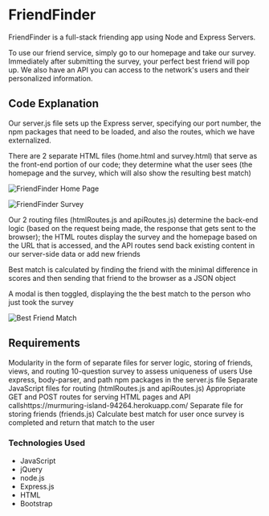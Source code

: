 # FriendFinder

FriendFinder is a full-stack friending app using Node and Express Servers.

To use our friend service, simply go to our homepage and take our survey. Immediately after submitting the survey, your perfect best friend will pop up. We also have an API you can access to the network's users and their personalized information.

## Code Explanation
Our server.js file sets up the Express server, specifying our port number, the npm packages that need to be loaded, and also the routes, which we have externalized.

There are 2 separate HTML files (home.html and survey.html) that serve as the front-end portion of our code; they determine what the user sees (the homepage and the survey, which will also show the resulting best match)

![FriendFinder Home Page](screenshots/home.jpg)

![FriendFinder Survey](screenshots/survey.jpg)

Our 2 routing files (htmlRoutes.js and apiRoutes.js) determine the back-end logic (based on the request being made, the response that gets sent to the browser); the HTML routes display the survey and the homepage based on the URL that is accessed, and the API routes send back existing content in our server-side data or add new friends

Best match is calculated by finding the friend with the minimal difference in scores and then sending that friend to the browser as a JSON object

A modal is then toggled, displaying the the best match to the person who just took the survey

![Best Friend Match](screenshots/match.jpg)

## Requirements
Modularity in the form of separate files for server logic, storing of friends, views, and routing
10-question survey to assess uniqueness of users
Use express, body-parser, and path npm packages in the server.js file
Separate JavaScript files for routing (htmlRoutes.js and apiRoutes.js)
Appropriate GET and POST routes for serving HTML pages and API callshttps://murmuring-island-94264.herokuapp.com/
Separate file for storing friends (friends.js)
Calculate best match for user once survey is completed and return that match to the user

### Technologies Used
* JavaScript
* jQuery
* node.js
* Express.js
* HTML
* Bootstrap
